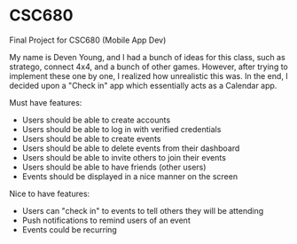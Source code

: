 # CSC680
Final Project for CSC680 (Mobile App Dev)

My name is Deven Young, and I had a bunch of ideas for this class, such as stratego, connect 4x4, and a bunch of other games. However, after trying to implement these one by one, I realized how unrealistic this was. In the end, I decided upon a "Check in" app which essentially acts as a Calendar app.

Must have features:
  - Users should be able to create accounts
  - Users should be able to log in with verified credentials
  - Users should be able to create events
  - Users should be able to delete events from their dashboard
  - Users should be able to invite others to join their events
  - Users should be able to have friends (other users)
  - Events should be displayed in a nice manner on the screen

Nice to have features:
  - Users can "check in" to events to tell others they will be attending
  - Push notifications to remind users of an event
  - Events could be recurring


